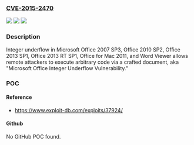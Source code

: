 ### [CVE-2015-2470](https://cve.mitre.org/cgi-bin/cvename.cgi?name=CVE-2015-2470)
![](https://img.shields.io/static/v1?label=Product&message=n%2Fa&color=blue)
![](https://img.shields.io/static/v1?label=Version&message=n%2Fa&color=blue)
![](https://img.shields.io/static/v1?label=Vulnerability&message=n%2Fa&color=brighgreen)

### Description

Integer underflow in Microsoft Office 2007 SP3, Office 2010 SP2, Office 2013 SP1, Office 2013 RT SP1, Office for Mac 2011, and Word Viewer allows remote attackers to execute arbitrary code via a crafted document, aka "Microsoft Office Integer Underflow Vulnerability."

### POC

#### Reference
- https://www.exploit-db.com/exploits/37924/

#### Github
No GitHub POC found.

